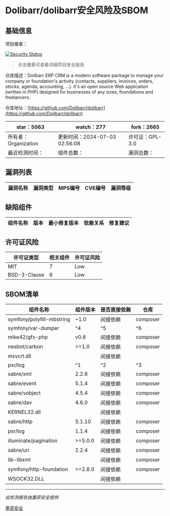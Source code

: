 # Dolibarr/dolibarr安全风险及SBOM

## 基础信息

项目徽章：

[![Security Status](https://www.murphysec.com/platform3/v31/badge/1808213414423564288.svg)](https://www.murphysec.com/console/report/1692966901520420864/1808213414423564288)

> 点击徽章可查看详细项目安全报告

仓库描述：Dolibarr ERP CRM is a modern software package to manage your company or foundation's activity (contacts, suppliers, invoices, orders, stocks, agenda, accounting, ...). it's an open source Web application (written in PHP) designed for businesses of any sizes, foundations and freelancers.

仓库地址：[https://github.com/Dolibarr/dolibarr](https://github.com/Dolibarr/dolibarr)

| star：5063 | watch：277 | fork：2665 |
| ----------- | -------------- | ------------ |
| 所有者：Organization | 更新时间：2024-07-03 02:56:08 | 许可证：GPL-3.0 |
| 最近检测时间： | 组件总数： | 漏洞总数： |




## 漏洞列表

| 漏洞名称 | 漏洞类型 | MPS编号 | CVE编号 | 漏洞等级 |
| ------- | ------ | ------- | ------ | ----- |





## 缺陷组件

| 组件名称 | 版本 | 最小修复版本 | 依赖关系 | 修复建议 |
| -------- | ---- | ------------ | -------- | -------- |





## 许可证风险

| 许可证类型 | 相关组件 | 许可证风险 |
| ---------- | -------- | ---------- |
|MIT|7|Low|
|BSD-3-Clause|6|Low|




## SBOM清单

| 组件名称 | 组件版本 | 是否直接依赖 | 仓库 |
| -------- | -------- | ------------ | ---- |
|symfony/polyfill-mbstring|~1.0|间接依赖|composer|
|symfony/var-dumper|^4|^5|^6|间接依赖|composer|
|mike42/gfx-php|v0.6|间接依赖|composer|
|nesbot/carbon|>=1.0|间接依赖|composer|
|msvcrt.dll||间接依赖||
|psr/log|^1|^2|^3|间接依赖|composer|
|sabre/xml|2.2.6|间接依赖|composer|
|sabre/event|5.1.4|间接依赖|composer|
|sabre/vobject|4.5.4|间接依赖|composer|
|sabre/dav|4.6.0|间接依赖|composer|
|KERNEL32.dll||间接依赖||
|sabre/http|5.1.10|间接依赖|composer|
|psr/log|1.1.4|间接依赖|composer|
|illuminate/pagination|>=5.0.0|间接依赖|composer|
|sabre/uri|2.2.4|间接依赖|composer|
|lib-libxml||间接依赖|composer|
|symfony/http-foundation|>=2.8.0|间接依赖|composer|
|WSOCK32.DLL||间接依赖||


------

*此检测报告由墨菲安全提供*

[墨菲安全](www.murphysec.com)